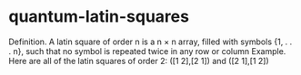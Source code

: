 # quantum-latin-squares
Definition. A latin square of order n is a n × n array, filled with symbols {1, . . . n}, 
such that no symbol is repeated twice in any row or column
Example. Here are all of the latin squares of order 2: 
([1 2],[2 1]) and 
([2 1],[1 2])
